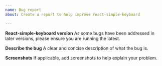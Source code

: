 ```yaml
---
name: Bug report
about: Create a report to help improve react-simple-keyboard

---
```


**React-simple-keyboard version**
As some bugs have been addressed in later versions, please ensure you are running the latest.

**Describe the bug**
A clear and concise description of what the bug is.

**Screenshots**
If applicable, add screenshots to help explain your problem.
